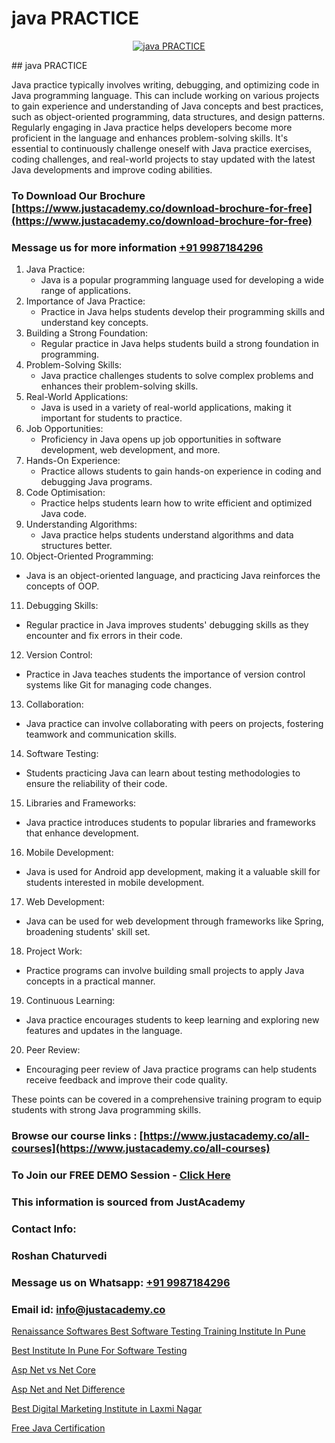 # java PRACTICE

<p align="center">
  <a href="https://justacademy.co/course-detail/figma-training">
    <img src="https://justacademy.co/storage2/course_image/1677062509_course_image.webp" alt="java PRACTICE">
  </a>
</p>
## java PRACTICE

Java practice typically involves writing, debugging, and optimizing code in Java programming language. This can include working on various projects to gain experience and understanding of Java concepts and best practices, such as object-oriented programming, data structures, and design patterns. Regularly engaging in Java practice helps developers become more proficient in the language and enhances problem-solving skills. It's essential to continuously challenge oneself with Java practice exercises, coding challenges, and real-world projects to stay updated with the latest Java developments and improve coding abilities.
### To Download Our Brochure [https://www.justacademy.co/download-brochure-for-free](https://www.justacademy.co/download-brochure-for-free)
### Message us for more information [+91 9987184296](https://api.whatsapp.com/send?phone=919987184296)
1) Java Practice:
   - Java is a popular programming language used for developing a wide range of applications.
2) Importance of Java Practice:
   - Practice in Java helps students develop their programming skills and understand key concepts.
3) Building a Strong Foundation:
   - Regular practice in Java helps students build a strong foundation in programming.
4) Problem-Solving Skills:
   - Java practice challenges students to solve complex problems and enhances their problem-solving skills.
5) Real-World Applications:
   - Java is used in a variety of real-world applications, making it important for students to practice.
6) Job Opportunities:
   - Proficiency in Java opens up job opportunities in software development, web development, and more.
7) Hands-On Experience:
   - Practice allows students to gain hands-on experience in coding and debugging Java programs.
8) Code Optimisation:
   - Practice helps students learn how to write efficient and optimized Java code.
9) Understanding Algorithms:
   - Java practice helps students understand algorithms and data structures better.
10) Object-Oriented Programming:
   - Java is an object-oriented language, and practicing Java reinforces the concepts of OOP.
11) Debugging Skills:
   - Regular practice in Java improves students' debugging skills as they encounter and fix errors in their code.
12) Version Control:
   - Practice in Java teaches students the importance of version control systems like Git for managing code changes.
13) Collaboration:
   - Java practice can involve collaborating with peers on projects, fostering teamwork and communication skills.
14) Software Testing:
   - Students practicing Java can learn about testing methodologies to ensure the reliability of their code.
15) Libraries and Frameworks:
   - Java practice introduces students to popular libraries and frameworks that enhance development.
16) Mobile Development:
   - Java is used for Android app development, making it a valuable skill for students interested in mobile development.
17) Web Development:
   - Java can be used for web development through frameworks like Spring, broadening students' skill set.
18) Project Work:
   - Practice programs can involve building small projects to apply Java concepts in a practical manner.
19) Continuous Learning:
   - Java practice encourages students to keep learning and exploring new features and updates in the language.
20) Peer Review:
   - Encouraging peer review of Java practice programs can help students receive feedback and improve their code quality. 

These points can be covered in a comprehensive training program to equip students with strong Java programming skills.

### Browse our course links : [https://www.justacademy.co/all-courses](https://www.justacademy.co/all-courses) 
### To Join our FREE DEMO Session - [Click Here](https://www.justacademy.co/register-for-course-demo)


### This information is sourced from JustAcademy
### Contact Info:
### Roshan Chaturvedi
### Message us on Whatsapp: [+91 9987184296](https://api.whatsapp.com/send?phone=919987184296)
### Email id: [info@justacademy.co](mailto:info@justacademy.co)
                
[Renaissance Softwares Best Software Testing Training Institute In Pune](https://www.linkedin.com/pulse/renaissance-softwares-best-software-testing-3qjdc?trackingId=96RoBawBGvdoqgD86Aw3bg%3D%3D&lipi=urn%3Ali%3Apage%3Ad_flagship3_company_admin%3BzThijShxRS6J0WzPkYT7Lg%3D%3D)

[Best Institute In Pune For Software Testing](https://www.linkedin.com/pulse/best-institute-pune-software-testing-justacademy-mumbai-s7oac?trackingId=0mudUow3W1f05mq94GUbtQ%3D%3D&lipi=urn%3Ali%3Apage%3Ad_flagship3_showcase_admin%3BQONBiiZYS52%2BUVT4s6K24g%3D%3D)

[Asp Net vs Net Core](https://medium.com/@mahi3106/asp-net-vs-net-core-2881cd2b1214)

[Asp Net and Net Difference](https://medium.com/@mistersumit961/asp-net-and-net-difference-c5d0ab432852)

[Best Digital Marketing Institute in Laxmi Nagar](https://justacademyin.github.io/justacademy/best-digital-marketing-institute-in-laxmi-nagar)

[Free Java Certification](https://justacademyin.github.io/justacademy/free-java-certification)

